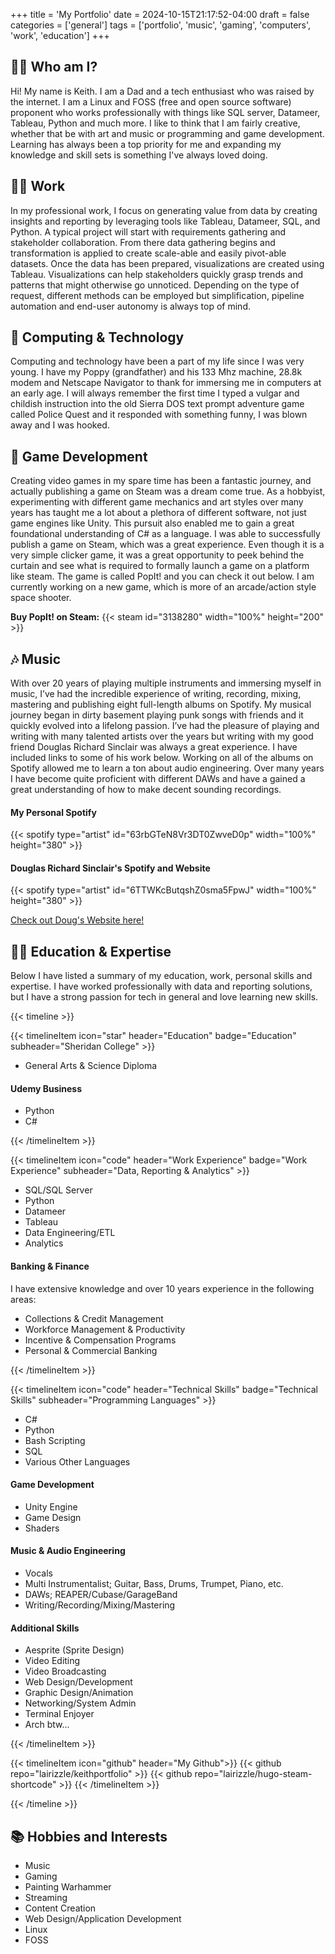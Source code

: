 +++
title = 'My Portfolio'
date = 2024-10-15T21:17:52-04:00
draft = false
categories = ['general']
tags = ['portfolio', 'music', 'gaming', 'computers', 'work', 'education']
+++

## :man_shrugging: Who am I?
Hi! My name is Keith. I am a Dad and a tech enthusiast who was raised by the internet. I am a Linux and FOSS (free and open source software) proponent who works professionally with things like SQL server, Datameer, Tableau, Python and much more. I like to think that I am fairly creative, whether that be with art and music or programming and game development. Learning has always been a top priority for me and expanding my knowledge and skill sets is something I've always loved doing.

## :man_office_worker: Work
In my professional work, I focus on generating value from data by creating insights and reporting by leveraging tools like Tableau, Datameer, SQL, and Python. A typical project will start with requirements gathering and stakeholder collaboration. From there data gathering begins and transformation is applied to create scale-able and easily pivot-able datasets. Once the data has been prepared, visualizations are created using Tableau. Visualizations can help stakeholders quickly grasp trends and patterns that might otherwise go unnoticed. Depending on the type of request, different methods can be employed but simplification, pipeline automation and end-user autonomy is always top of mind.

## 💾 Computing & Technology
Computing and technology have been a part of my life since I was very young. I have my Poppy (grandfather) and his 133 Mhz machine, 28.8k modem and Netscape Navigator to thank for immersing me in computers at an early age. I will always remember the first time I typed a vulgar and childish instruction into the old Sierra DOS text prompt adventure game called Police Quest and it responded with something funny, I was blown away and I was hooked.

## 👾 Game Development
Creating video games in my spare time has been a fantastic journey, and actually publishing a game on Steam was a dream come true. As a hobbyist, experimenting with different game mechanics and art styles over many years has taught me a lot about a plethora of different software, not just game engines like Unity. This pursuit also enabled me to gain a great foundational understanding of C# as a language. I was able to successfully publish a game on Steam, which was a great experience. Even though it is a very simple clicker game, it was a great opportunity to peek behind the curtain and see what is required to formally launch a game on a platform like steam. The game is called PopIt! and you can check it out below. I am currently working on a new game, which is more of an arcade/action style space shooter.

<b>Buy PopIt! on Steam:</b>
{{< steam id="3138280" width="100%" height="200" >}}

## 🎶 Music
With over 20 years of playing multiple instruments and immersing myself in music, I’ve had the incredible experience of writing, recording, mixing, mastering and publishing eight full-length albums on Spotify. My musical journey began in dirty basement playing punk songs with friends and it quickly evolved into a lifelong passion. I’ve had the pleasure of playing and writing with many talented artists over the years but writing with my good friend Douglas Richard Sinclair was always a great experience. I have included links to some of his work below. Working on all of the albums on Spotify allowed me to learn a ton about audio engineering. Over many years I have become quite proficient with different DAWs and have a gained a great understanding of how to make decent sounding recordings. 

<h4>My Personal Spotify</h4>

{{< spotify type="artist" id="63rbGTeN8Vr3DT0ZwveD0p" width="100%" height="380" >}}

<h4>Douglas Richard Sinclair's Spotify and Website</h4>
{{< spotify type="artist" id="6TTWKcButqshZ0sma5FpwJ" width="100%" height="380" >}}

<a href="https://www.rickstclair.com/">Check out Doug's Website here!</a>

## :man_student: Education & Expertise
Below I have listed a summary of my education, work, personal skills and expertise. I have worked professionally with data and reporting solutions, but I have a strong passion for tech in general and love learning new skills.

{{< timeline >}}

{{< timelineItem icon="star" header="Education" badge="Education" subheader="Sheridan College" >}}
<ul>
<li>General Arts & Science Diploma</li>
</ul>
<h4>Udemy Business</h4>
<ul>
<li>Python</li>
<li>C#</li>
</ul>
{{< /timelineItem >}}

{{< timelineItem icon="code" header="Work Experience" badge="Work Experience" subheader="Data, Reporting & Analytics" >}}
<ul>
<li>SQL/SQL Server</li>
<li>Python</li>
<li>Datameer</li>
<li>Tableau</li>
<li>Data Engineering/ETL</li>
<li>Analytics</li>
</ul>
<h4>Banking & Finance</h4>
I have extensive knowledge and over 10 years experience in the following areas:
<ul>
<li>Collections & Credit Management</li>
<li>Workforce Management & Productivity</li>
<li>Incentive & Compensation Programs</li>
<li>Personal & Commercial Banking</li>
</ul>
{{< /timelineItem >}}

{{< timelineItem icon="code" header="Technical Skills" badge="Technical Skills" subheader="Programming Languages" >}}
<ul>
<li>C#</li>
<li>Python</li>
<li>Bash Scripting</li>
<li>SQL</li>
<li>Various Other Languages</li>
</ul>
<h4>Game Development</h4>
<ul>
<li>Unity Engine</li>
<li>Game Design</li>
<li>Shaders</li>
</ul>
<h4>Music & Audio Engineering</h4>
<ul>
<li>Vocals</li>
<li>Multi Instrumentalist; Guitar, Bass, Drums, Trumpet, Piano, etc.</li>
<li>DAWs; REAPER/Cubase/GarageBand</li>
<li>Writing/Recording/Mixing/Mastering</li>
</ul>
<h4>Additional Skills</h4>
<ul>
<li>Aesprite (Sprite Design)</li>
<li>Video Editing</li>
<li>Video Broadcasting</li>
<li>Web Design/Development</li>
<li>Graphic Design/Animation</li>
<li>Networking/System Admin</li>
<li>Terminal Enjoyer</li>
<li>Arch btw...</li>
</ul>
{{< /timelineItem >}}

{{< timelineItem icon="github" header="My Github">}}
{{< github repo="lairizzle/keithportfolio" >}}
{{< github repo="lairizzle/hugo-steam-shortcode" >}}
{{< /timelineItem >}}

{{< /timeline >}}

## 📚 Hobbies and Interests
<ul>
<li>Music</li>
<li>Gaming</li>
<li>Painting Warhammer</li>
<li>Streaming</li>
<li>Content Creation</li>
<li>Web Design/Application Development</li>
<li>Linux</li>
<li>FOSS</li>
</ul>

